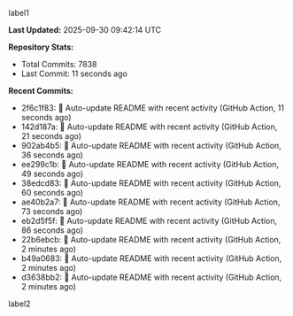 
label1 
<!-- ACTIVITY_START -->
**Last Updated:** 2025-09-30 09:42:14 UTC

**Repository Stats:**
- Total Commits: 7838
- Last Commit: 11 seconds ago

**Recent Commits:**
- 2f6c1f83: 🤖 Auto-update README with recent activity (GitHub Action, 11 seconds ago)
- 142d187a: 🤖 Auto-update README with recent activity (GitHub Action, 21 seconds ago)
- 902ab4b5: 🤖 Auto-update README with recent activity (GitHub Action, 36 seconds ago)
- ee299c1b: 🤖 Auto-update README with recent activity (GitHub Action, 49 seconds ago)
- 38edcd83: 🤖 Auto-update README with recent activity (GitHub Action, 60 seconds ago)
- ae40b2a7: 🤖 Auto-update README with recent activity (GitHub Action, 73 seconds ago)
- eb2d5f5f: 🤖 Auto-update README with recent activity (GitHub Action, 86 seconds ago)
- 22b6ebcb: 🤖 Auto-update README with recent activity (GitHub Action, 2 minutes ago)
- b49a0683: 🤖 Auto-update README with recent activity (GitHub Action, 2 minutes ago)
- d3638bb2: 🤖 Auto-update README with recent activity (GitHub Action, 2 minutes ago)
<!-- ACTIVITY_END -->

label2
